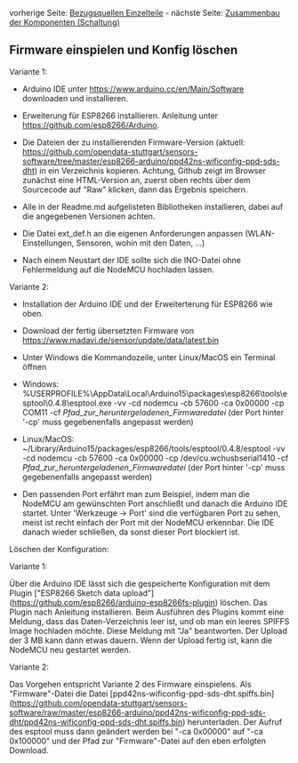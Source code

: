 vorherige Seite: [Bezugsquellen Einzelteile](/opendata-stuttgart/meta/wiki/Bezugsquellen-Einzelteile) - nächste Seite: [Zusammenbau der Komponenten (Schaltung)](/opendata-stuttgart/meta/wiki/Zusammenbau-der-Komponenten-(Schaltung))  

## Firmware einspielen und Konfig löschen
  
Variante 1:

* Arduino IDE unter <https://www.arduino.cc/en/Main/Software> downloaden und installieren.  
  
* Erweiterung für ESP8266 installieren. Anleitung unter <https://github.com/esp8266/Arduino>.  
  
* Die Dateien der zu installierenden Firmware-Version (aktuell: <https://github.com/opendata-stuttgart/sensors-software/tree/master/esp8266-arduino/ppd42ns-wificonfig-ppd-sds-dht>) in ein Verzeichnis kopieren. Achtung, Github zeigt im Browser zunächst eine HTML-Version an, zuerst oben rechts über dem Sourcecode auf "Raw" klicken, dann das Ergebnis speichern.  
  
* Alle in der Readme.md aufgelisteten Bibliotheken installieren, dabei auf die angegebenen Versionen achten.  
  
* Die Datei ext_def.h an die eigenen Anforderungen anpassen (WLAN-Einstellungen, Sensoren, wohin mit den Daten, ...)  
  
* Nach einem Neustart der IDE sollte sich die INO-Datei ohne Fehlermeldung auf die NodeMCU hochladen lassen.  
  
  
  
Variante 2:

* Installation der Arduino IDE und der Erweiterterung für ESP8266 wie oben.

* Download der fertig übersetzten Firmware von <https://www.madavi.de/sensor/update/data/latest.bin>  
  
* Unter Windows die Kommandozeile, unter Linux/MacOS ein Terminal öffnen  
  
* Windows: %USERPROFILE%\AppData\Local\Arduino15\packages\esp8266\tools\esptool\0.4.8\esptool.exe -vv -cd nodemcu -cb 57600 -ca 0x00000 -cp COM11 -cf _Pfad_zur_heruntergeladenen_Firmwaredatei_ (der Port hinter '-cp' muss gegebenenfalls angepasst werden)  
  
* Linux/MacOS: ~/Library/Arduino15/packages/esp8266/tools/esptool/0.4.8/esptool -vv -cd nodemcu -cb 57600 -ca 0x00000 -cp /dev/cu.wchusbserial1410 -cf _Pfad_zur_heruntergeladenen_Firmwaredatei_ (der Port hinter '-cp' muss gegebenenfalls angepasst werden)  
  
* Den passenden Port erfährt man zum Beispiel, indem man die NodeMCU am gewünschten Port anschließt und danach die Arduino IDE startet. Unter 'Werkzeuge -> Port' sind die verfügbaren Port zu sehen, meist ist recht einfach der Port mit der NodeMCU erkennbar. Die IDE danach wieder schließen, da sonst dieser Port blockiert ist.  
  
  
Löschen der Konfiguration:  
  
Variante 1:  

Über die Arduino IDE lässt sich die gespeicherte Konfiguration mit dem Plugin ["ESP8266 Sketch data upload"] (https://github.com/esp8266/arduino-esp8266fs-plugin) löschen. Das Plugin nach Anleitung installieren. Beim Ausführen des Plugins kommt eine Meldung, dass das Daten-Verzeichnis leer ist, und ob man ein leeres SPIFFS Image hochladen möchte. Diese Meldung mit "Ja" beantworten. Der Upload der 3 MB kann dann etwas dauern. Wenn der Upload fertig ist, kann die NodeMCU neu gestartet werden.  
  
Variante 2:  
  
Das Vorgehen entspricht Variante 2 des Firmware einspielens. Als "Firmware"-Datei die Datei [ppd42ns-wificonfig-ppd-sds-dht.spiffs.bin] (https://github.com/opendata-stuttgart/sensors-software/raw/master/esp8266-arduino/ppd42ns-wificonfig-ppd-sds-dht/ppd42ns-wificonfig-ppd-sds-dht.spiffs.bin) herunterladen. Der Aufruf des esptool muss dann geändert werden bei "-ca 0x00000" auf "-ca 0x100000" und der Pfad zur "Firmware"-Datei auf den eben erfolgten Download.